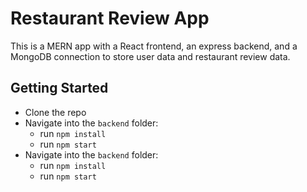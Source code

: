 # Restaurant Review App

This is a MERN app with a React frontend, an express backend, and a MongoDB connection to store user data and restaurant review data.

## Getting Started

- Clone the repo
- Navigate into the `backend` folder:
  - run `npm install`
  - run `npm start`
- Navigate into the `backend` folder:
  - run `npm install`
  - run `npm start`

